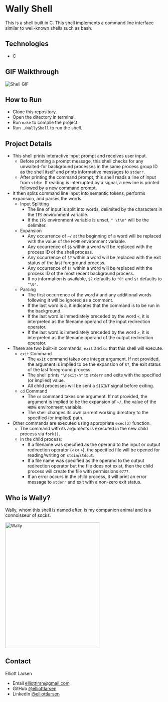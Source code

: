 # Wally Shell
This is a shell built in C.  This shell implements a command line interface similar to well-known shells such as bash.
## Technologies
* C
## GIF Walkthrough
<p>
<image src = "shellGIF.gif" title = "Shell GIF">
</p>

## How to Run
* Clone this repository.
* Open the directory in terminal.
* Run `make` to compile the project.
* Run `./WallyShell` to run the shell.

## Project Details
* This shell prints interactive input prompt and receives user input.
    * Before printing a prompt message, this shell checks for any unwaited-for background processes in the same process group ID as the shell itself and prints informative messages to `stderr`.
    * After printing the command prompt, this shell reads a line of input from `stdin`.  If reading is interrupted by a signal, a newline is printed followed by a new command prompt.
* It then splits command line input into semantic tokens, performs expansion, and parses the words.
    * Input Splitting
        * The line of input is split into words, delimited by the characters in the `IFS` environment variable.
        * If the `IFS` environment variable is unset, `" \t\n"` will be the delimiter.
    * Expansion
        * Any occurrence of `~/` at the beginning of a word will be replaced with the value of the `HOME` environment variable.
        * Any occurrence of `$$` within a word will be replaced with the process ID of the shell process.
        * Any occurrence of `$?` within a word will be replaced with the exit status of the last foreground process.
        * Any occurrence of `$!` within a word will be replaced with the process ID of the most recent background process.
        * If no information is available, `$?` defaults to `"0"` and `$!` defaults to `"\0"`.
    * Parsing
        * The first occurrence of the word `#` and any additional words following it will be ignored as a comment.
        * If the last word is `&`, it indicates that the command is to be run in the background.
        * If the last word is immediately preceded by the word `<`, it is interpreted as the filename operand of the input redirection operator.
        * If the last word is immediately preceded by the word `>`, it is interpreted as the filename operand of the output redirection operator.
* There are two built-in commands, `exit` and `cd` that this shell will execute.
    * `exit` Command
        * The `exit` command takes one integer argument.  If not provided, the argument is implied to be the expansion of `$?`, the exit status of the last foreground process.
        * The shell prints `"\nexit\n"` to `stderr` and exits with the specified (or implied) value.
        * All child processes will be sent a `SIGINT` signal before exiting.
    * `cd` Command
        * The `cd` command takes one argument.  If not provided, the argument is implied to be the expansion of `~/`, the value of the `HOME` environment variable.
        * The shell changes its own current working directory to the specified (or implied) path.
* Other commands are executed using appropriate `exec(3)` function.
    * The command with its arguments is executed in the new child process via `fork()`.
    * In the child process:
        * If a filename was specified as the operand to the input or output redirection operator (`<` or `>`), the specified file will be opened for reading/writing on `stdin`/`stdout`. 
        * If a file name was specified as the operand to the output redirection operator but the file does not exist, then the child process will create the file with permissions `0777`.
        * If an error occurs in the child process, it will print an error message to `stderr` and exit with a non-zero exit status.
## Who is Wally?
Wally, whom this shell is named after, is my companion animal and is a connoisseur of socks.
<p>
<image src = "Wally.JPEG" title="Wally" width = 300 height = 400>
</p>

## Contact
Elliott Larsen
* Email elliottlrsn@gmail.com
* GitHub [@elliottlarsen](https://github.com/elliottlarsen)
* LinkedIn [@elliottlarsen](https://www.linkedin.com/in/elliottlarsen)